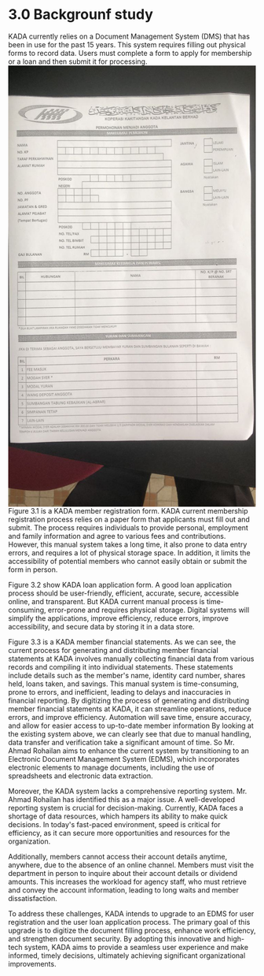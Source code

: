 # 3.0 Backgrounf study

KADA currently relies on a Document Management System (DMS) that has been in use for the past 15 years. This system requires filling out physical forms to record data. Users must complete a form to apply for membership or a loan and then submit it for processing.
<img src="3.0 Background/Figure 3.1.jpg" align="center" alt="Figure 3.1" title="Member Registration Form"/>
Figure 3.1 is a KADA member registration form. KADA current membership registration process relies on a paper form that applicants must fill out and submit. The process requires individuals to provide personal, employment and family information and agree to various fees and contributions. However, this manual system takes a long time, it also prone to data entry errors, and requires a lot of physical storage space. In addition, it limits the accessibility of potential members who cannot easily obtain or submit the form in person.

Figure 3.2 show KADA loan application form. A good loan application process should be user-friendly, efficient, accurate, secure, accessible online, and transparent. But KADA current manual process is time-consuming, error-prone and requires physical storage. Digital systems will simplify the applications, improve efficiency, reduce errors, improve accessibility, and secure data by storing it in a data store.

Figure 3.3 is a KADA member financial statements. As we can see, the current process for generating and distributing member financial statements at KADA involves manually collecting financial data from various records and compiling it into individual statements. These statements include details such as the member's name, identity card number, shares held, loans taken, and savings. This manual system is time-consuming, prone to errors, and inefficient, leading to delays and inaccuracies in financial reporting. By digitizing the process of generating and distributing member financial statements at KADA, it can streamline operations, reduce errors, and improve efficiency. Automation will save time, ensure accuracy, and allow for easier access to up-to-date member information By looking at the existing system above, we can clearly see that due to manual handling, data transfer and verification take a significant amount of time. So Mr. Ahmad Rohailan aims to enhance the current system by transitioning to an Electronic Document Management System (EDMS), which incorporates electronic elements to manage documents, including the use of spreadsheets and electronic data extraction.

Moreover, the KADA system lacks a comprehensive reporting system. Mr. Ahmad Rohailan has identified this as a major issue. A well-developed reporting system is crucial for decision-making. Currently, KADA faces a shortage of data resources, which hampers its ability to make quick decisions. In today's fast-paced environment, speed is critical for efficiency, as it can secure more opportunities and resources for the organization.

Additionally, members cannot access their account details anytime, anywhere, due to the absence of an online channel. Members must visit the department in person to inquire about their account details or dividend amounts. This increases the workload for agency staff, who must retrieve and convey the account information, leading to long waits and member dissatisfaction.

To address these challenges, KADA intends to upgrade to an EDMS for user registration and the user loan application process. The primary goal of this upgrade is to digitize the document filling process, enhance work efficiency, and strengthen document security. By adopting this innovative and high-tech system, KADA aims to provide a seamless user experience and make informed, timely decisions, ultimately achieving significant organizational improvements.
